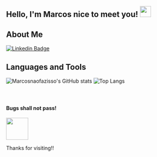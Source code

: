 ## Hello, I'm Marcos nice to meet you! <img src=https://github.com/TheDudeThatCode/TheDudeThatCode/blob/master/Assets/Hi.gif width="30">

## About Me
[![Linkedin Badge](https://img.shields.io/badge/-LinkedIn-blue?style=flat-square&logo=Linkedin&logoColor=white&link=https://www.linkedin.com/in/marcosvmferreira/)](https://www.linkedin.com/in/marcosvmferreira/)

## Languages and Tools
![Marcosnaofazisso's GitHub stats](https://github-readme-stats.vercel.app/api?username=marcosnaofazisso&show_icons=true&theme=onedark&height="180em")
![Top Langs](https://github-readme-stats.vercel.app/api/top-langs/?username=marcosnaofazisso&layout=compact&theme=onedark&height="180em")

<code><img height="20" width="10" src="https://img.shields.io/badge/HTML5-E34F26?style=for-the-badge&logo=html5&logoColor=white"></code>
<code><img height="20" width="10" src="https://img.shields.io/badge/CSS3-1572B6?style=for-the-badge&logo=css3&logoColor=white"></code>
<code><img height="20" width="10" src="https://img.shields.io/badge/JavaScript-F7DF1E?style=for-the-badge&logo=javascript&logoColor=black"></code>
<code><img height="20" width="10" src="https://img.shields.io/badge/Java-ED8B00?style=for-the-badge&logo=java&logoColor=white"></code>
<code><img height="20" width="10" src="https://img.shields.io/badge/Python-3776AB?style=for-the-badge&logo=python&logoColor=white"></code>

#### Bugs shall not pass!
<img src=https://github.com/TheDudeThatCode/TheDudeThatCode/blob/master/Assets/gandalf_parrot.gif width="60">

Thanks for visiting!!
